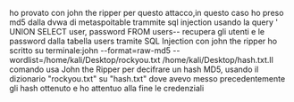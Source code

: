 ho provato con john the ripper per questo attacco,in questo caso ho preso md5 dalla dvwa di metaspoitable trammite sql injection usando la query ' UNION SELECT user, password FROM users-- recupera gli utenti e le password dalla tabella users tramite SQL Injection
con john the ripper ho scritto su terminale:john --format=raw-md5 --wordlist=/home/kali/Desktop/rockyou.txt /home/kali/Desktop/hash.txt.Il comando usa John the Ripper per decifrare un hash MD5, usando il dizionario "rockyou.txt" su "hash.txt" dove avevo messo precedentemente gli hash ottenuto e ho attentuo alla fine le credenziali
